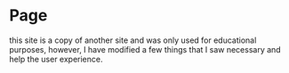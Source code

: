 # Page

this site is a copy of another site and was only used for educational purposes, however, I have modified a few things that I saw necessary and help the user experience.
